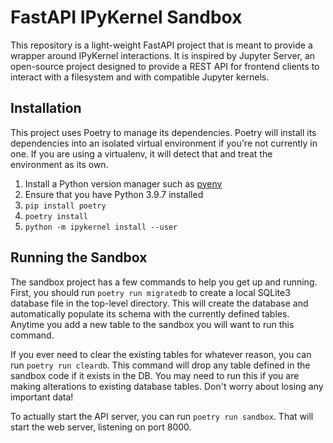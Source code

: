 # FastAPI IPyKernel Sandbox

This repository is a light-weight FastAPI project that is meant to provide a
wrapper around IPyKernel interactions. It is inspired by Jupyter Server, an open-source
project designed to provide a REST API for frontend clients to interact with a filesystem
and with compatible Jupyter kernels.

## Installation

This project uses Poetry to manage its dependencies. Poetry will install its dependencies
into an isolated virtual environment if you're not currently in one. If you are using a
virtualenv, it will detect that and treat the environment as its own.

1. Install a Python version manager such as [pyenv](https://github.com/pyenv/pyenv)
1. Ensure that you have Python 3.9.7 installed
1. `pip install poetry`
1. `poetry install`
1. `python -m ipykernel install --user`


## Running the Sandbox

The sandbox project has a few commands to help you get up and running. First, you should
run `poetry run migratedb` to create a local SQLite3 database file in the top-level directory.
This will create the database and automatically populate its schema with the currently
defined tables. Anytime you add a new table to the sandbox you will want to run this
command.

If you ever need to clear the existing tables for whatever reason, you can run `poetry run cleardb`.
This command will drop any table defined in the sandbox code if it exists in the DB. You
may need to run this if you are making alterations to existing database tables. Don't worry about
losing any important data!

To actually start the API server, you can run `poetry run sandbox`. That will start the web server,
listening on port 8000.